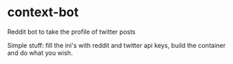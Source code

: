 # context-bot
Reddit bot to take the profile of twitter posts

Simple stuff: fill the ini's with reddit and twitter api keys, build the container and do what you wish.
